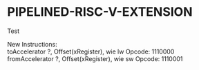 # PIPELINED-RISC-V-EXTENSION
Test

New Instructions:<br>
toAccelerator ?, Offset(xRegister), wie lw      Opcode: 1110000 <br>
fromAccelerator ?, Offset(xRegister), wie sw    Opcode: 1110001 <br>
